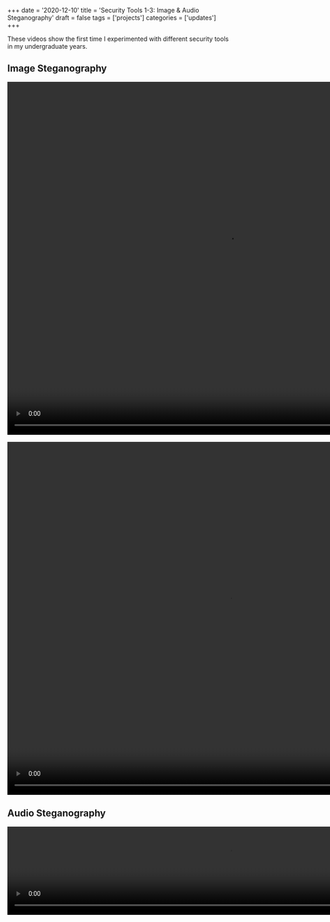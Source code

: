 +++
date = '2020-12-10'
title = 'Security Tools 1-3: Image & Audio Steganography'
draft = false
tags = ['projects']
categories = ['updates']
+++

These videos show the first time I experimented with different security tools in my undergraduate years. 

<h2>Image Steganography</h2>

<video width="1000" height="800" controls>
  <source src="https://videos-ms.s3.us-east-1.amazonaws.com/ImageSteg1.mp4" type="video/mp4">
  Your browser does not support the video tag.
</video>

<video width="1000" height="800" controls style="margin-top:1rem">
  <source src="https://videos-ms.s3.us-east-1.amazonaws.com/ImageSteg2.mp4" type="video/mp4">
</video>

<h2>Audio Steganography</h2>
<video width="1000" height="200" controls>
  <source src="https://videos-ms.s3.us-east-1.amazonaws.com/AudioSteg.mp4" type="video/mp4">
</video>
